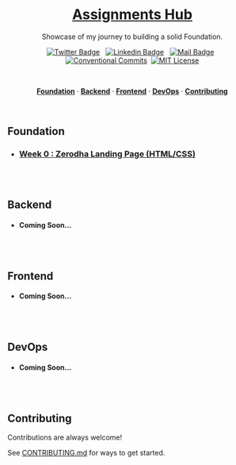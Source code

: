 <a href="./">
  <h1 align="center">Assignments Hub</h1>
</a>

<p align="center">
  Showcase of my journey to building a solid Foundation.
</p>

<div align= "center">

[![Twitter Badge](https://img.shields.io/badge/-@KadlagAkash-1ca0f1?style=flat&labelColor=1ca0f1&logo=twitter&logoColor=white&link=https://twitter.com/KadlagAkash)](https://twitter.com/KadlagAkash) &nbsp; [![Linkedin Badge](https://img.shields.io/badge/-KadlagAkash-0e76a8?style=flat&labelColor=0e76a8&logo=linkedin&logoColor=white)](https://www.linkedin.com/in/kadlagakash/) &nbsp; [![Mail Badge](https://img.shields.io/badge/-akashkadlag14-c0392b?style=flat&labelColor=c0392b&logo=gmail&logoColor=white)](mailto:akashkadlag14@gmail.com) &nbsp; [![Conventional Commits](https://img.shields.io/badge/Conventional%20Commits-1.0.0-%23FE5196?logo=conventionalcommits&logoColor=white)](https://conventionalcommits.org)&nbsp; [![MIT License](https://img.shields.io/badge/License-MIT-green.svg)](https://choosealicense.com/licenses/mit/)

</div>
<br>

<p align="center">
  <a href="#foundation"><strong>Foundation</strong></a> ·
  <a href="#backend"><strong>Backend</strong></a> ·
  <a href="#frontend"><strong>Frontend</strong></a> ·
  <a href="#devops"><strong>DevOps</strong></a> ·
  <a href="#contributing"><strong>Contributing</strong></a>
</p>
</br>

## Foundation

 - ### [Week 0 : Zerodha Landing Page (HTML/CSS)](./week-0/REAME.md)
</br></br>


## Backend

 - #### Coming Soon...
</br></br>

## Frontend

 - #### Coming Soon...
</br></br>

## DevOps

 - #### Coming Soon...
</br></br>

## Contributing

Contributions are always welcome! 

See [CONTRIBUTING.md](../../CONTRIBUTING.md) for ways to get started.
</br></br>